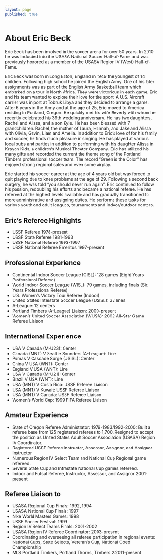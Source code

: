 ```yaml
---
layout: page
published: true
---
```





# About Eric Beck

Eric Beck has been involved in the soccer arena for over 50 years. In 2010 he was inducted into the USASA National Soccer Hall-of-Fame and was previously honored as a member of the USASA Region IV (West) Hall-of-Fame.

Eric Beck was born in Long Eaton, England in 1949 the youngest of 14 children. Following high school he joined the English Army. One of his later assignments was as part of the English Army Basketball team which embarked on a tour in North Africa. They were victorious in each game. Eric and his team wanted to explore their love for the sport. A U.S. Aircraft carrier was in port at Tobruk Libya and they decided to arrange a game. After 6 years in the Army and at the age of 25, Eric moved to America residing in Portland, Oregon. He quickly met his wife Beverly with whom he recently celebrated his 39th wedding anniversary.  He has two daughters, Rachel and  Alissa, and a son Kyle. He has been blessed with 7 grandchildren. Rachel, the mother of Laura, Hannah, and Jake and Alissa with Olivia, Gavin, Liam and Amelia. In addition to Eric’s love of for his family and soccer, he finds much pleasure in singing. He has played at various local pubs and parties in addition to performing with his daughter Alissa in Krayon Kids, a children’s Musical Theater Company.  Eric has utilized his many gifts and recorded the current the theme song of the Portland Timbers professional soccer team. The record “Green is the Color” has enjoyed strong regional sales and even some airplay.

Eric started his soccer career at the age of 4 years old but was forced to quit playing due to knee problems at the age of 29. Following a second back surgery, he was told “you should never run again”. Eric continued to follow his passion, redoubling his efforts and became a national referee. He has refereed at the highest levels available and has gradually transitioned to more administrative and assigning duties. He performs these tasks for various youth and adult leagues, tournaments and indoor/outdoor centers.

## Eric’s Referee Highlights

* USSF Referee  1978-present
* USSF State Referee  1981-1993
* USSF National Referee  1993-1997
* USSF National Referee Emeritus  1997-present

## Professional Experience

* Continental Indoor Soccer League (CISL):  128 games (Eight Years Professional Referee)
* World Indoor Soccer League (WISL):  79 games, including finals (Six Years Professional Referee)
* U.S. Women’s Victory Tour  Referee (Indoor)
* United States Interstate Soccer League (USISL):  32 lines
* A-League:  12 centers
* Portland Timbers (A-League) Liaison:  2000-present
* Women’s United Soccer Association (WUSA):  2002 All-Star Game Referee Liaison

## International Experience

* USA V Canada (M-U23):  Center
* Canada (MNT) V Seattle Sounders (A-League):  Line
* Pumas V Cascade Surge (USISL):  Center
* China V USA (WNT):  Center
* England V USA (WNT):  Line
* USA V Canada (M-U21):  Center
* Brazil V USA (WNT):  Line
* USA (MNT) V Costa Rica:  USSF Referee Liaison
* USA (MNT) V Kuwait:  USSF Referee Liaison
* USA (MNT) V Canada:  USSF Referee Liaison
* Women’s World Cup:  1999 FIFA Referee Liaison

## Amateur Experience

* State of Oregon Referee Administrator:  1979-1983/1992-2000:  Built a referee base from 125 registered referees to 1,700. Resigned to accept the position as United States Adult Soccer Association (USASA) Region IV Coordinator.
* Registered USSF Referee Instructor, Assessor, Assignor, and Assignor Instructor
* Numerous Region IV Select Team and National Cup Regional game refereed.
* Several State Cup and Intrastate National Cup games refereed.
* Indoor and Futsal Referee, Instructor, Assessor, and Assignor 2001- present

## Referee Liaison to

* USASA Regional Cup Finals:  1992, 1994
* USASA National Cup Finals:  1997
* Nike World Masters Games:  1998
* USSF Soccer Festival:  1999
* Region IV Select Teams Finals:  2001-2002
* USASA Region IV Referee Coordinator:  2003-present
* Coordinating and overseeing all referee participation in regional events:  National Cups, State Selects, Veteran’s Cup, National Coed Championship
* MLS Portland Timbers, Portland Thorns, Timbers 2.2011-present
